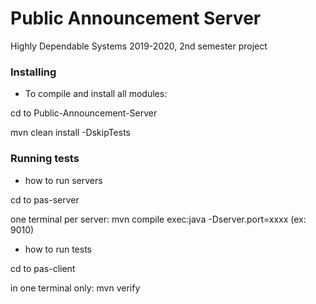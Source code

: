 # Public Announcement Server

Highly Dependable Systems 2019-2020, 2nd semester project



### Installing

- To compile and install all modules:

cd to Public-Announcement-Server

mvn clean install -DskipTests


### Running tests

- how to run servers

cd to pas-server

one terminal per server: mvn compile exec:java -Dserver.port=xxxx (ex: 9010)


- how to run tests

cd to pas-client

in one terminal only: mvn verify
